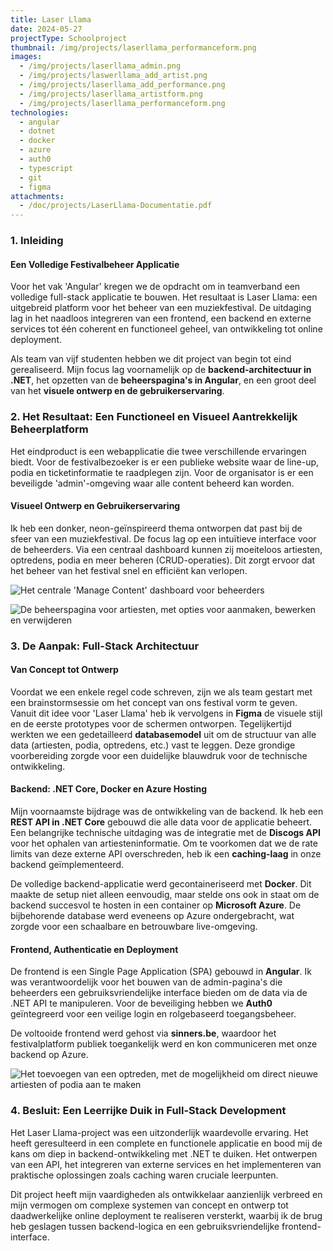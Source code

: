 ```yaml
---
title: Laser Llama
date: 2024-05-27
projectType: Schoolproject
thumbnail: /img/projects/laserllama_performanceform.png
images:
  - /img/projects/laserllama_admin.png
  - /img/projects/laswerllama_add_artist.png
  - /img/projects/laserllama_add_performance.png
  - /img/projects/laserllama_artistform.png
  - /img/projects/laserllama_performanceform.png
technologies:
  - angular
  - dotnet
  - docker
  - azure
  - auth0
  - typescript
  - git
  - figma
attachments:
  - /doc/projects/LaserLlama-Documentatie.pdf
---
```


### 1. Inleiding

#### Een Volledige Festivalbeheer Applicatie

Voor het vak 'Angular' kregen we de opdracht om in teamverband een volledige full-stack applicatie te bouwen. Het resultaat is Laser Llama: een uitgebreid platform voor het beheer van een muziekfestival. De uitdaging lag in het naadloos integreren van een frontend, een backend en externe services tot één coherent en functioneel geheel, van ontwikkeling tot online deployment.

Als team van vijf studenten hebben we dit project van begin tot eind gerealiseerd. Mijn focus lag voornamelijk op de **backend-architectuur in .NET**, het opzetten van de **beheerspagina's in Angular**, en een groot deel van het **visuele ontwerp en de gebruikerservaring**.

### 2. Het Resultaat: Een Functioneel en Visueel Aantrekkelijk Beheerplatform

Het eindproduct is een webapplicatie die twee verschillende ervaringen biedt. Voor de festivalbezoeker is er een publieke website waar de line-up, podia en ticketinformatie te raadplegen zijn. Voor de organisator is er een beveiligde 'admin'-omgeving waar alle content beheerd kan worden.

#### Visueel Ontwerp en Gebruikerservaring

Ik heb een donker, neon-geïnspireerd thema ontworpen dat past bij de sfeer van een muziekfestival. De focus lag op een intuïtieve interface voor de beheerders. Via een centraal dashboard kunnen zij moeiteloos artiesten, optredens, podia en meer beheren (CRUD-operaties). Dit zorgt ervoor dat het beheer van het festival snel en efficiënt kan verlopen.

![Het centrale 'Manage Content' dashboard voor beheerders](/img/projects/laserllama_hero.png)

![De beheerspagina voor artiesten, met opties voor aanmaken, bewerken en verwijderen](/img/projects/laserllama_artists.png)

### 3. De Aanpak: Full-Stack Architectuur

#### Van Concept tot Ontwerp

Voordat we een enkele regel code schreven, zijn we als team gestart met een brainstormsessie om het concept van ons festival vorm te geven. Vanuit dit idee voor 'Laser Llama' heb ik vervolgens in **Figma** de visuele stijl en de eerste prototypes voor de schermen ontworpen. Tegelijkertijd werkten we een gedetailleerd **databasemodel** uit om de structuur van alle data (artiesten, podia, optredens, etc.) vast te leggen. Deze grondige voorbereiding zorgde voor een duidelijke blauwdruk voor de technische ontwikkeling.

#### Backend: .NET Core, Docker en Azure Hosting

Mijn voornaamste bijdrage was de ontwikkeling van de backend. Ik heb een **REST API in .NET Core** gebouwd die alle data voor de applicatie beheert. Een belangrijke technische uitdaging was de integratie met de **Discogs API** voor het ophalen van artiesteninformatie. Om te voorkomen dat we de rate limits van deze externe API overschreden, heb ik een **caching-laag** in onze backend geïmplementeerd.

De volledige backend-applicatie werd gecontaineriseerd met **Docker**. Dit maakte de setup niet alleen eenvoudig, maar stelde ons ook in staat om de backend succesvol te hosten in een container op **Microsoft Azure**. De bijbehorende database werd eveneens op Azure ondergebracht, wat zorgde voor een schaalbare en betrouwbare live-omgeving.

#### Frontend, Authenticatie en Deployment

De frontend is een Single Page Application (SPA) gebouwd in **Angular**. Ik was verantwoordelijk voor het bouwen van de admin-pagina's die beheerders een gebruiksvriendelijke interface bieden om de data via de .NET API te manipuleren. Voor de beveiliging hebben we **Auth0** geïntegreerd voor een veilige login en rolgebaseerd toegangsbeheer.

De voltooide frontend werd gehost via **sinners.be**, waardoor het festivalplatform publiek toegankelijk werd en kon communiceren met onze backend op Azure.

![Het toevoegen van een optreden, met de mogelijkheid om direct nieuwe artiesten of podia aan te maken](/img/projects/laserllama_add_performance.png)

### 4. Besluit: Een Leerrijke Duik in Full-Stack Development

Het Laser Llama-project was een uitzonderlijk waardevolle ervaring. Het heeft geresulteerd in een complete en functionele applicatie en bood mij de kans om diep in backend-ontwikkeling met .NET te duiken. Het ontwerpen van een API, het integreren van externe services en het implementeren van praktische oplossingen zoals caching waren cruciale leerpunten.

Dit project heeft mijn vaardigheden als ontwikkelaar aanzienlijk verbreed en mijn vermogen om complexe systemen van concept en ontwerp tot daadwerkelijke online deployment te realiseren versterkt, waarbij ik de brug heb geslagen tussen backend-logica en een gebruiksvriendelijke frontend-interface.

